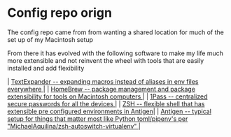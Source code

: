 # Config repo orign 

The config repo came from from wanting a shared location for much of the set up of my Macintosh setup 

From there it has evolved with the following software to make my life much more extensible and not reinvent the wheel with tools that are easily installed and add flexibility 

| [TextExpander -- expanding macros instead of aliases in env files everywhere ](https://textexpander.com/)|
| [HomeBrew -- package management and package extensibility for tools on Macintosh computers ](https://brew.sh/)|
| [1Pass -- centralized secure passwords for all the devices ](https://1password.com/)|
| [ZSH -- flexible shell that has extensible pre configured environments in Antigen](https://github.com/ohmyzsh/ohmyzsh/wiki/Installing-ZSH)|
| [Antigen -- typical setup for things that matter most like Python toml/pipenv's per "MichaelAquilina/zsh-autoswitch-virtualenv" ](https://github.com/zsh-users/antigen)|
